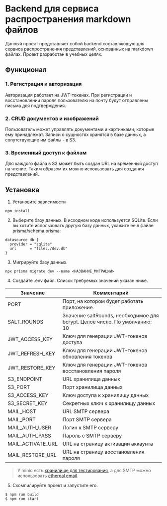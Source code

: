 # Backend для сервиса распространения markdown файлов

Данный проект представляет собой backend составляющую для сервиса распространения представлений, основанных на markdown файлах. Проект разработан в учебных целях.

## Функционал

### 1. Регистрация и авторизация

Авторизация работает на JWT-токенах. При регистрации и восстановлении пароля пользователю на почту будут отправлены письма для подтверждения.

### 2. CRUD документов и изображений

Пользователь может управлять документами и картинками, которые ему принадлежат. Записи о сущностях хранятся в базе данных, а сопутствующие им файлы - в S3.

### 3. Временный доступ к файлам

Для каждого файла в S3 может быть создан URL на временный доступ на чтение. Таким образом их можно использовать для создания представлений.

## Установка

1. Установите зависимости

```
npm install
```

2. Выберите базу данных. В исходном коде используется SQLite. Если вы хотите использовать другую базу данных, укажите ее в файле prisma/schema.prisma:

```
datasource db {
  provider = "sqlite"
  url      = "file:./dev.db"
}
```

3. Мигрируйте базу данных.

```
npx prisma migrate dev --name <НАЗВАНИЕ_МИГРАЦИИ>
```

4. Создайте .env файл. Список требуемых значений указан ниже.

| Значение          | Комментарий                                                                |
| ----------------- | -------------------------------------------------------------------------- |
| PORT              | Порт, на котором будет работать приложение.                                |
| SALT_ROUNDS       | Значение saltRounds, необходимое для bcrypt. Целое число. По умолчанию: 10 |
| JWT_ACCESS_KEY    | Ключ для генерации JWT-токенов доступа                                     |
| JWT_REFRESH_KEY   | Ключ для генерации JWT-токенов обновления токенов                          |
| JWT_RESTORE_KEY   | Ключ для генерации JWT-токенов восстановления пароля                       |
| S3_ENDPOINT       | URL хранилища данных                                                       |
| S3_PORT           | Порт хранилища данных                                                      |
| S3_ACCESS_KEY     | Ключ доступа к хранилищу данных                                            |
| S3_SECRET_KEY     | Секретных ключ к хранилищу данных                                          |
| MAIL_HOST         | URL SMTP сервера                                                           |
| MAIL_PORT         | Порт SMTP сервера                                                          |
| MAIL_AUTH_USER    | Логин к SMTP серверу                                                       |
| MAIL_AUTH_PASS    | Пароль с SMTP серверу                                                      |
| MAIL_ACTIVATE_URL | URL на страницу активации аккаунта                                         |
| MAIL_RESTORE_URL  | URL на страницу восстановления пароля                                      |

> У minio есть [хранилище для тестирования](https://github.com/minio/minio-js#initialize-minio-client), а для SMTP можно использовать [ethereal email](https://ethereal.email/).

5. Скомпилируйте проект и запустите его.

```console
$ npm run build
$ npm run start
```
